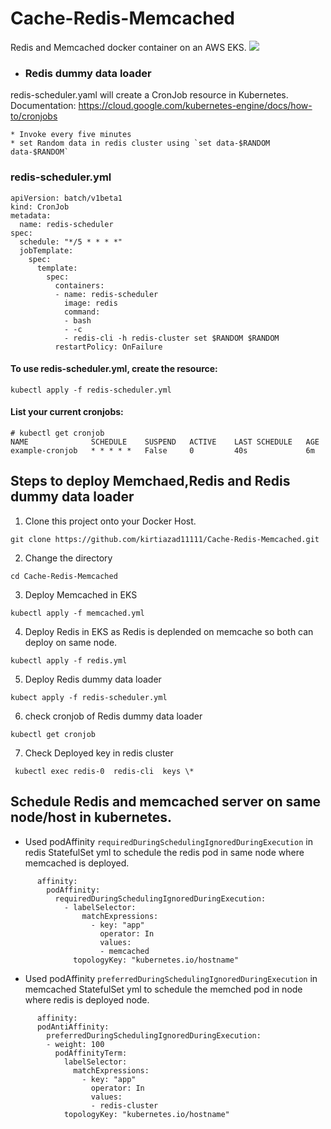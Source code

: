 # Cache-Redis-Memcached
Redis and Memcached docker container on an AWS EKS.
![](Cache-Redis-Memcached.gif)
* ### Redis dummy data loader

redis-scheduler.yaml will create a CronJob resource in Kubernetes. Documentation: https://cloud.google.com/kubernetes-engine/docs/how-to/cronjobs

    * Invoke every five minutes
    * set Random data in redis cluster using `set data-$RANDOM data-$RANDOM`
### redis-scheduler.yml
```
apiVersion: batch/v1beta1
kind: CronJob
metadata:
  name: redis-scheduler
spec:
  schedule: "*/5 * * * *"
  jobTemplate:
    spec:
      template:
        spec:
          containers:
          - name: redis-scheduler
            image: redis
            command:
            - bash
            - -c
            - redis-cli -h redis-cluster set $RANDOM $RANDOM
          restartPolicy: OnFailure

```

#### To use redis-scheduler.yml, create the resource:

```
kubectl apply -f redis-scheduler.yml
```

#### List your current cronjobs:

```
# kubectl get cronjob
NAME              SCHEDULE    SUSPEND   ACTIVE    LAST SCHEDULE   AGE
example-cronjob   * * * * *   False     0         40s             6m
```

## Steps to deploy Memchaed,Redis and Redis dummy data loader

1) Clone this project onto your Docker Host.
```
git clone https://github.com/kirtiazad11111/Cache-Redis-Memcached.git
```
2) Change the directory
```
cd Cache-Redis-Memcached
```
3) Deploy Memcached in EKS

```
kubectl apply -f memcached.yml
```
4) Deploy Redis in EKS as Redis is deplended on memcache so both can deploy on same node.

```
kubectl apply -f redis.yml
```
5) Deploy Redis dummy data loader

```
kubect apply -f redis-scheduler.yml
```
6) check cronjob of  Redis dummy data loader

```
kubectl get cronjob
```
7) Check Deployed key in redis cluster
 ```
  kubectl exec redis-0  redis-cli  keys \*
 ```

## Schedule Redis and memcached server on same node/host in kubernetes.

* Used podAffinity `requiredDuringSchedulingIgnoredDuringExecution` in redis StatefulSet yml to schedule the redis pod in same node where memcached is deployed.

```
      affinity:
        podAffinity:
          requiredDuringSchedulingIgnoredDuringExecution:
            - labelSelector:
                matchExpressions:
                  - key: "app"
                    operator: In
                    values:
                    - memcached
              topologyKey: "kubernetes.io/hostname"
  ```
 * Used podAffinity `preferredDuringSchedulingIgnoredDuringExecution` in memcached StatefulSet yml to schedule the memched pod in node where redis is deployed node.
  ```
        affinity:
        podAntiAffinity:
          preferredDuringSchedulingIgnoredDuringExecution:
          - weight: 100
            podAffinityTerm:
              labelSelector:
                matchExpressions:
                  - key: "app"
                    operator: In
                    values:
                    - redis-cluster
              topologyKey: "kubernetes.io/hostname"
  ```


